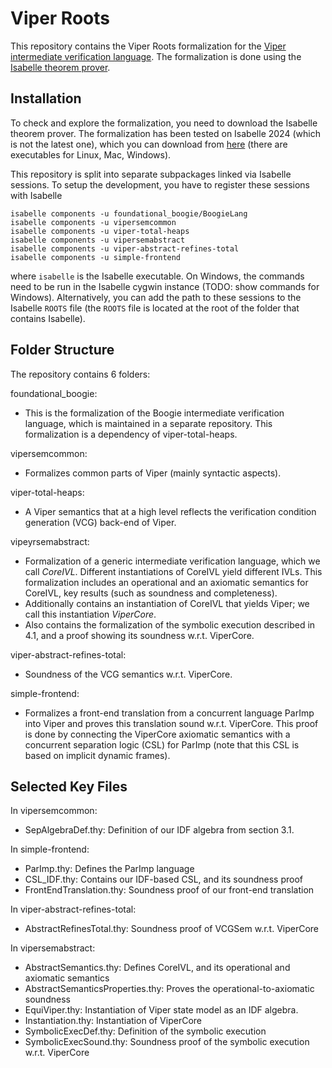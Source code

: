# Viper Roots

This repository contains the Viper Roots formalization for the [Viper intermediate
verification language](https://www.pm.inf.ethz.ch/research/viper.html).
The formalization is done using the [Isabelle theorem prover](https://isabelle.in.tum.de/).

## Installation

To check and explore the formalization, you need to download the Isabelle theorem prover.
The formalization has been tested on Isabelle 2024 (which is not the latest one), 
which you can download from [here](https://isabelle.in.tum.de/website-Isabelle2022/dist/)
(there are executables for Linux, Mac, Windows).

This repository is split into separate subpackages linked via Isabelle sessions. To setup the development, you have to register these sessions with Isabelle 

```
isabelle components -u foundational_boogie/BoogieLang
isabelle components -u vipersemcommon
isabelle components -u viper-total-heaps
isabelle components -u vipersemabstract
isabelle components -u viper-abstract-refines-total
isabelle components -u simple-frontend
```
where `isabelle` is the Isabelle executable. On Windows, the commands need to be
run in the Isabelle cygwin instance (TODO: show commands for Windows).
Alternatively, you can add the path to these sessions to the Isabelle `ROOTS` file
(the `ROOTS` file is located at the root of the folder that contains Isabelle).

## Folder Structure

The repository contains 6 folders:

foundational_boogie:
- This is the formalization of the Boogie intermediate verification language, which is maintained in a separate repository. This formalization is a dependency of viper-total-heaps.

vipersemcommon:
- Formalizes common parts of Viper (mainly syntactic aspects).

viper-total-heaps:
- A Viper semantics that at a high level reflects the verification condition generation (VCG) back-end of Viper.

vipeyrsemabstract:
- Formalization of a generic intermediate verification language, which we call *CoreIVL*.
  Different instantiations of CoreIVL yield different IVLs.
  This formalization includes an operational and an axiomatic semantics for CoreIVL,
  key results (such as soundness and completeness).
- Additionally contains an instantiation of CoreIVL that yields Viper; we call this 
  instantiation *ViperCore*.
- Also contains the formalization of the symbolic execution described in 4.1,
  and a proof showing its soundness w.r.t. ViperCore.

viper-abstract-refines-total:
- Soundness of the VCG semantics w.r.t. ViperCore.

simple-frontend:
- Formalizes a front-end translation from a concurrent language ParImp into Viper and 
  proves this translation sound w.r.t. ViperCore.
  This proof is done by connecting the ViperCore axiomatic semantics with a concurrent
  separation logic (CSL) for ParImp (note that this CSL is based on implicit dynamic frames).

## Selected Key Files

In vipersemcommon:
- SepAlgebraDef.thy: Definition of our IDF algebra from section 3.1.

In simple-frontend:
- ParImp.thy: Defines the ParImp language
- CSL_IDF.thy: Contains our IDF-based CSL, and its soundness proof
- FrontEndTranslation.thy: Soundness proof of our front-end translation

In viper-abstract-refines-total:
- AbstractRefinesTotal.thy: Soundness proof of VCGSem w.r.t. ViperCore

In vipersemabstract:
- AbstractSemantics.thy: Defines CoreIVL, and its operational and axiomatic semantics
- AbstractSemanticsProperties.thy: Proves the operational-to-axiomatic soundness
- EquiViper.thy: Instantiation of Viper state model as an IDF algebra.
- Instantiation.thy: Instantiation of ViperCore
- SymbolicExecDef.thy: Definition of the symbolic execution
- SymbolicExecSound.thy: Soundness proof of the symbolic execution w.r.t. ViperCore

